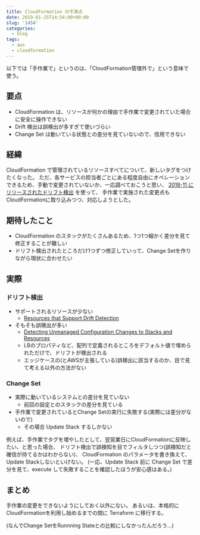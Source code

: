 ```yaml
---
title: CloudFormation の不満点
date: 2019-01-25T14:54:00+09:00
slug: '1454'
categories:
  - blog
tags:
  - aws
  - cloudformation
---
```




以下では「手作業で」というのは、「CloudFormation管理外で」という意味で使う。

## 要点

* CloudFormation は、リソースが何かの理由で手作業で変更されていた場合に安全に操作できない
* Drift 検出は誤検出が多すぎて使いづらい
* Change Set は動いている状態との差分を見ていないので、信用できない

## 経緯

CloudFormation で管理されているリソースすべてについて、新しいタグをつけたくなった。
ただ、各サービスの担当者ごとにある程度自由にオペレーションできるため、手動で変更されていないか、一応調べておこうと思い、
[2018-11 にリリースされたドリフト検出](https://aws.amazon.com/jp/blogs/news/new-cloudformation-drift-detection/) を使って、
手作業で実施された変更点もCloudFormationに取り込みつつ、対応しようとした。


## 期待したこと

* CloudFormation のスタックがたくさんあるため、1つ1つ細かく差分を見て修正することが難しい
* ドリフト検出されたところだけ1つずつ修正していって、Change Setを作りながら現状に合わせたい

## 実際

### ドリフト検出


* サポートされるリソースが少ない
  * [Resources that Support Drift Detection](https://docs.aws.amazon.com/ja_jp/AWSCloudFormation/latest/UserGuide/using-cfn-stack-drift-resource-list.html)
* そもそも誤検出が多い
  * [Detecting Unmanaged Configuration Changes to Stacks and Resources](https://docs.aws.amazon.com/ja_jp/AWSCloudFormation/latest/UserGuide/using-cfn-stack-drift.html?shortFooter=true#drift-considerations)
  * LBのプロパティなど、配列で定義されるところをデフォルト値で埋められただけで、ドリフトが検出される
  * エッジケースの(とAWSが主張している)誤検出に該当するのか、目で見て考える以外の方法がない

### Change Set

* 実際に動いているシステムとの差分を見ていない
  * 前回の設定とのスタックの差分を見ている
* 手作業で変更されているとChange Setの実行に失敗する(実際には差分がないので)
  * その場合 Update Stack するしかない

例えば、手作業でタグを増やしたとして、翌営業日にCloudFormationに反映したい、と思った場合、
ドリフト検出で誤検知を目でフィルタしつつ(誤検知だと確信が持てるかはわからない)、
CloudFormation のパラメータを書き換えて、Update Stackしないといけない。
(一応、Update Stack 前に Change Set で差分を見て、execute して失敗することを確認したほうが安心感はある。)


## まとめ

手作業の変更をできないようにしておく以外にない。
あるいは、本格的にCloudFormationを利用し始めるまでの間に Terraform に移行する。

(なんでChange SetをRunnning Stateとの比較にしなかったんだろう...)
